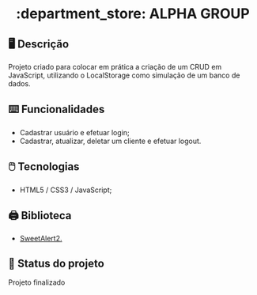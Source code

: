 <h1 align="center"> :department_store: ALPHA GROUP</h1>

## :desktop_computer: Descrição
Projeto criado para colocar em prática a criação de um CRUD em JavaScript, utilizando o LocalStorage como simulação de um banco de dados.

## :keyboard: Funcionalidades
* Cadastrar usuário e efetuar login;
* Cadastrar, atualizar, deletar um cliente e efetuar logout.

## :computer_mouse: Tecnologias

* HTML5 / CSS3 / JavaScript;

## :printer: Biblioteca
* <a href="https://sweetalert2.github.io" target="_blank" rel="noreferrer">SweetAlert2.</a>

## :electric_plug: Status do projeto
Projeto finalizado
